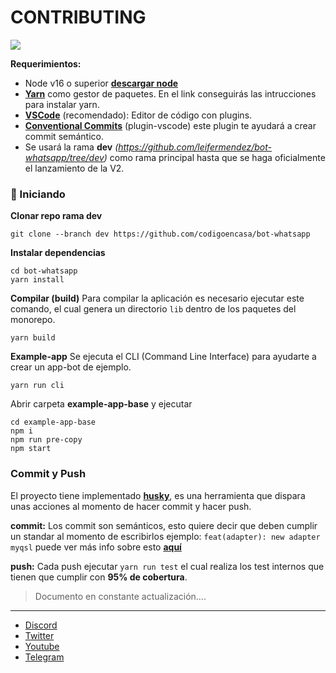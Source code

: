 # CONTRIBUTING

![](https://i.giphy.com/media/ntMt6TvalpstTIx7Ak/giphy.webp)

__Requerimientos:__
- Node v16 o superior __[descargar node](https://nodejs.org/es/download/)__
- __[Yarn](https://classic.yarnpkg.com/lang/en/docs/install/#windows-stable)__ como gestor de paquetes. En el link conseguirás las intrucciones para instalar yarn.
- __[VSCode](https://code.visualstudio.com/download)__ (recomendado): Editor de código con plugins.
- __[Conventional Commits](https://marketplace.visualstudio.com/items?itemName=vivaxy.vscode-conventional-commits&ssr=false#overview)__ (plugin-vscode) este plugin te ayudará a crear commit semántico.
- Se usará la rama __dev__ *(https://github.com/leifermendez/bot-whatsapp/tree/dev)* como rama principal hasta que se haga oficialmente el lanzamiento de la V2.

### 🚀 Iniciando

__Clonar repo rama dev__
```
git clone --branch dev https://github.com/codigoencasa/bot-whatsapp
```
__Instalar dependencias__
``` 
cd bot-whatsapp
yarn install
```

__Compilar (build)__
Para compilar la aplicación es necesario ejecutar este comando, el cual genera un directorio `lib` dentro de los paquetes del monorepo.

```
yarn build
```

__Example-app__
Se ejecuta el CLI (Command Line Interface) para ayudarte a crear un app-bot de ejemplo.
```
yarn run cli
```

Abrir carpeta __example-app-base__ y ejecutar
```
cd example-app-base
npm i
npm run pre-copy
npm start
```

### __Commit y Push__

El proyecto tiene implementado __[husky](https://typicode.github.io/husky/#/)__, es una herramienta que dispara unas acciones al momento de hacer commit y hacer push.

__commit:__ Los commit son semánticos, esto quiere decir que deben cumplir un standar al momento de escribirlos ejemplo: ` feat(adapter): new adapter myqsl ` puede ver más info sobre esto __[aquí](https://github.com/conventional-changelog/commitlint/#what-is-commitlint)__

__push:__ Cada push ejecutar `yarn run test` el cual realiza los test internos que tienen que cumplir con __95% de cobertura__.


> Documento en constante actualización....

------
-   [Discord](https://link.codigoencasa.com/DISCORD)
-   [Twitter](https://twitter.com/leifermendez)
-   [Youtube](https://www.youtube.com/watch?v=5lEMCeWEJ8o&list=PL_WGMLcL4jzWPhdhcUyhbFU6bC0oJd2BR)
-   [Telegram](https://t.me/leifermendez)
